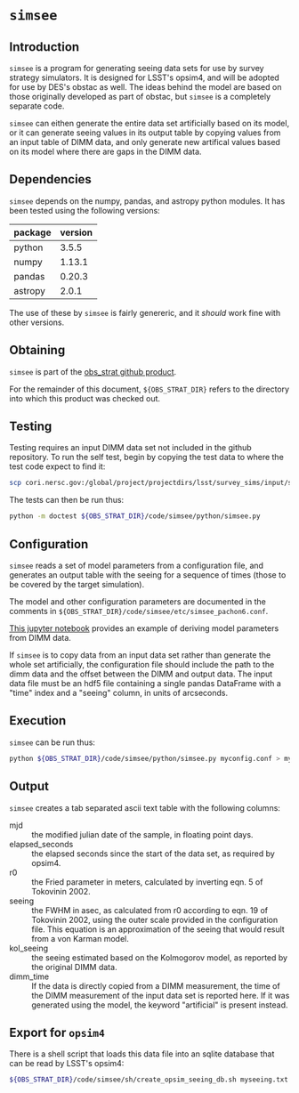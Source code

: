 `simsee`
========

Introduction
------------

`simsee` is a program for generating seeing data sets for use by survey
strategy simulators. It is designed for LSST's opsim4, and will be
adopted for use by DES's obstac as well. The ideas behind the model
are based on those originally developed as part of obstac, but `simsee`
is a completely separate code.

`simsee` can eithen generate the entire data set artificially based on
its model, or it can generate seeing values in its output table by
copying values from an input table of DIMM data, and only generate new
artifical values based on its model where there are gaps in the DIMM
data. 

Dependencies
------------

`simsee` depends on the numpy, pandas, and astropy python modules. It
has been tested using the following versions:

| package | version |
|---------|---------|
| python  |   3.5.5 |
| numpy   |  1.13.1 |
| pandas  |  0.20.3 |
| astropy |   2.0.1 |

The use of these by `simsee` is fairly genereric, and it *should* work
fine with other versions.

Obtaining
---------

`simsee` is part of the [obs_strat github product](https://github.com/LSSTDESC/obs_strat).

For the remainder of this document, `${OBS_STRAT_DIR}` refers to the
directory into which this product was checked out.

Testing
-------

Testing requires an input DIMM data set not included in the github
repository. To run the self test, begin by copying the test data to
where the test code expect to find it:

```sh
scp cori.nersc.gov:/global/project/projectdirs/lsst/survey_sims/input/seeing/pachon_dimm.h5 .
```

The tests can then be run thus:

```sh
python -m doctest ${OBS_STRAT_DIR}/code/simsee/python/simsee.py
```

Configuration
-------------

`simsee` reads a set of model parameters from a configuration file, and
generates an output table with the seeing for a sequence of times
(those to be covered by the target simulation).

The model and other configuration parameters are documented in the
comments in `${OBS_STRAT_DIR}/code/simsee/etc/simsee_pachon6.conf`.

[This jupyter
notebook](https://github.com/LSSTDESC/obs_strat/blob/master/doc/seeing/Model_Pachon_r0.ipynb)
provides an example of deriving model parameters from DIMM data.
  
If `simsee` is to copy data from an input data set rather than generate
the whole set artificially, the configuration file should include the
path to the dimm data and the offset between the DIMM and output
data. The input data file must be an hdf5 file containing a single
pandas DataFrame with a "time" index and a "seeing" column, in units
of arcseconds.

Execution
---------

`simsee` can be run thus:

```sh
python ${OBS_STRAT_DIR}/code/simsee/python/simsee.py myconfig.conf > myseeing.txt
```

Output
------

`simsee` creates a tab separated ascii text table with the following
columns:

<dl>

<dt>mjd</td> <dd>the modified julian date of the sample, in floating point days.</dd>

<dt>elapsed_seconds</td> <dd>the elapsed seconds since the start of the data set, as required by opsim4. </dd>
<dt>r0</td> <dd>the Fried parameter in meters, calculated by inverting eqn. 5 of Tokovinin 2002.</dd>
<dt>seeing</td> <dd>the FWHM in asec, as calculated from r0 according to eqn. 19 of Tokovinin 2002, using the outer scale provided in the configuration file. This equation is an approximation of the seeing that would result from a von Karman model.</dd>
<dt>kol_seeing</td> <dd> the seeing estimated based on the Kolmogorov model, as reported by the original DIMM data. </dd>
<dt>dimm_time</td> <dd>If the data is directly copied from a DIMM measurement, the time of the DIMM measurement of the input data set is reported here. If it was generated using the model, the keyword "artificial" is present instead.</dd>
</dl>

Export for `opsim4`
-------------------

There is a shell script that loads this data file into an sqlite
database that can be read by LSST's opsim4:

```sh
${OBS_STRAT_DIR}/code/simsee/sh/create_opsim_seeing_db.sh myseeing.txt myseeing.db
```
